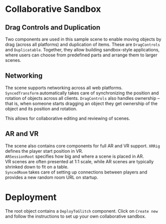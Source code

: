 # Collaborative Sandbox

## Drag Controls and Duplication

Two components are used in this sample scene to enable moving objects by drag (across all platforms) and duplication of items. 
These are `DragControls` and `Duplicatable`. Together, they allow building sandbox-style applications, where users can choose from predefined parts and arrange them to larger scenes.  

## Networking

The scene supports networking across all web platforms.  
`SyncedTransform` automatically takes care of synchronizing the position and rotation of objects across all clients. `DragControls` also handles ownership – that is, when someone starts dragging an object they get ownership of the object and its position and rotation.  

This allows for collaborative editing and reviewing of scenes.  

## AR and VR

The scene also contains core components for full AR and VR support. 
`XRRig` defines the player start position in VR.  
`ARSessionRoot` specifies how big and where a scene is placed in AR.  
VR scenes are often presented at 1:1 scale, while AR scenes are typically shrinked down to fit on a table.  
`SyncedRoom` takes care of setting up connections between players and provides a new random room URL on startup.  

# Deployment

The root object contains a `DeployToGlitch` component. Click on `Create new` and follow the instructions to set up your own collaborative sandbox.  